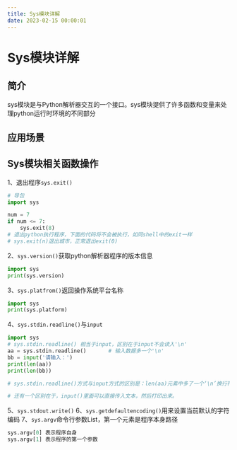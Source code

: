 ```yaml
---
title: Sys模块详解
date: 2023-02-15 00:00:01
---
```


# Sys模块详解

## 简介

sys模块是与Python解析器交互的一个接口。sys模块提供了许多函数和变量来处理python运行时环境的不同部分

## 应用场景

## Sys模块相关函数操作

1、退出程序`sys.exit()`

```python
# 导包
import sys

num = 7
if num <= 7:
    sys.exit(8)
# 退出python执行程序，下面的代码将不会被执行，如同shell中的exit一样
# sys.exit(n)退出城市，正常退出exit(0)
```

2、`sys.version()`获取python解析器程序的版本信息

```python
import sys
print(sys.version)
```

3、`sys.platfrom()`返回操作系统平台名称

```python
import sys
print(sys.platform)
```

4、`sys.stdin.readline()`与`input`

```python
import sys
# sys.stdin.readline() 相当于input，区别在于input不会读入'\n'
aa = sys.stdin.readline()       # 输入数据多一个'\n'
bb = input('请输入：')
print(len(aa))
print(len(bb))

# sys.stdin.readline()方式与input方式的区别是：len(aa)元素中多了一个‘\n’换行符。即sys.stdin.readline()方式会读入换行符。

# 还有一个区别在于，input()里面可以直接传入文本，然后打印出来。
```

5、`sys.stdout.write()`
6、`sys.getdefaultencoding()`用来设置当前默认的字符编码
7、`sys.argv`命令行参数List，第一个元素是程序本身路径

```python
sys.argv[0] 表示程序自身
sys.argv[1] 表示程序的第一个参数
```



